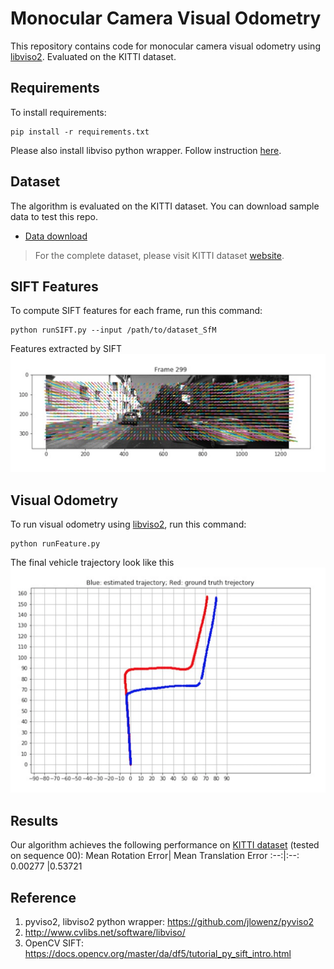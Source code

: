 # Monocular Camera Visual Odometry

This repository contains code for monocular camera visual odometry using [libviso2](http://www.cvlibs.net/software/libviso/). Evaluated on the KITTI dataset.

## Requirements
To install requirements:
```setup
pip install -r requirements.txt
```
Please also install libviso python wrapper. Follow instruction [here](https://github.com/jlowenz/pyviso2#getting-started).


## Dataset
The algorithm is evaluated on the KITTI dataset. You can download sample data to test this repo. 
- [Data download](https://drive.google.com/file/d/1ec5Fe3p2Sf0j_wV6mE7JVVXXwwZejVZV/view?usp=sharing)

> For the complete dataset, please visit KITTI dataset [website](http://www.cvlibs.net/datasets/kitti/raw_data.php).

## SIFT Features
To compute SIFT features for each frame, run this command:

```train
python runSIFT.py --input /path/to/dataset_SfM
```
Features extracted by SIFT 
![](images/sample_frame.png)

## Visual Odometry
To run visual odometry using [libviso2](http://www.cvlibs.net/software/libviso/), run this command:
```
python runFeature.py
```

The final vehicle trajectory look like this
![](images/path.png)

## Results
Our algorithm achieves the following performance on [KITTI dataset](http://www.cvlibs.net/datasets/kitti/raw_data.php) (tested on sequence 00):
Mean Rotation Error| Mean Translation Error
:--:|:--:
0.00277 |0.53721

## Reference
1. pyviso2, libviso2 python wrapper: https://github.com/jlowenz/pyviso2
2. http://www.cvlibs.net/software/libviso/
3. OpenCV SIFT: https://docs.opencv.org/master/da/df5/tutorial_py_sift_intro.html